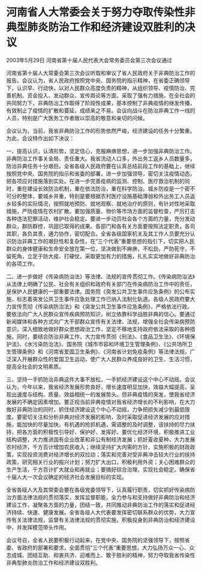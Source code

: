 # 河南省人大常委会关于努力夺取传染性非典型肺炎防治工作和经济建设双胜利的决议

2003年5月29日 河南省第十届人民代表大会常务委员会第三次会议通过

<!-- INFO END -->

河南省第十届人大常委会第三次会议听取和审议了省人民政府关于非典防治工作的报告。会议认为，省人民政府按照党中央、国务院的指示精神，在省委正确领导下，认识早、行动快，以对人民群众高度负责的精神，从组织领导、疫情防治、完善机制、资金投入、发动群众、宣传舆论等方面，采取了强有力措施，在全社会的共同努力下，非典防治工作取得了阶段性成果，基本控制了非典疫情的继发传播，有效制止了疫情的扩散和蔓延，成绩来之不易。会议向战斗在防治非典工作一线的人员，特别是广大医务工作者致以崇高的敬意和亲切的问候。

会议认为，当前，我省非典防治工作的形势依然严峻，经济建设的任务十分繁重。为此，会议特作出如下决议：

一、提高认识，认清形势，坚定信心，克服麻痹思想，进一步加强非典防治工作。非典防治工作事关全局、责任重大。我省流动人口多，外出务工返乡人员数量多，防治非典任务十分艰巨。全省各级人民政府要在认真总结前段工作的基础上，继续按照党中央、国务院的指示和省委的部署，进一步加强领导，密切关注疫情动态，把各项应对措施落到实处。在进一步完善疫病的监测、控制、医疗救治机制的同时，重在建设长效防治机制，重在依法防治，重在科学防治。城乡防疫是一个密不可分的整体，要城乡并重，特别是要根据农村医疗设施基础薄弱和外出务工人员返乡较多的实际情况，按照就地预防、就地观察、就地治疗的原则，有针对性地采取措施，严防疫情在农村扩散。要加强质量、物价等市场方面的监督检查，严厉打击各种违法犯罪活动，维护社会稳定。要进一步动员社会各个方面的力量，充分发动群众，群防群控，巩固已取得的成果。各部门和各有关方面要按照法定职责，各司其职，各负其责，通力协作，密切配合。全省各级国家机关及其工作人员要充分认识防治非典工作的艰巨性和复杂性，在“三个代表”重要思想的指引下，切实把人民群众的身体健康和生命安全放在第一位，坚决做到不麻痹，不松劲，严防死守，不留死角，立足于防大疫、打硬仗，采取更加有力的措施，扎扎实实地做好非典防治的各项工作。

二、进一步做好《传染病防治法》等法律、法规的宣传贯彻工作。《传染病防治法》从法律上明确了公民、社会有关组织和政府有关部门在传染病防治工作中的责任，是保护人民健康的一部重要法律。国务院《突发公共卫生事件应急条例》的公布实施，标志着突发公共卫生事件应急处理工作已纳入法制化轨道。各级人民政府要大力宣传贯彻《传染病防治法》和《突发公共卫生事件应急条例》，严格依法行政。要依法向广大人民群众宣传疾病预防知识，树立依靠科学战胜非典的信心。要通过新闻媒体和各种方式向广大干部群众宣传有关法律、法规，增强全社会传染病预防意识，深入细致地做好群众思想政治工作，坚定不移地支持政府依法采取的各种措施。同时，要结合防治非典工作，大力宣传贯彻《刑法》、《食品卫生法》、《环境保护法》、《水污染防治法》、国务院《城市市容和环境卫生管理条例》、《公共场所卫生管理条例》和《河南省爱国卫生条例》、《河南省计划免疫条例》等法律法规，广泛深入开展群众性的爱国卫生运动，使广大人民群众养成良好的卫生、生活习惯，提高全社会的文明素质。

三、坚持一手抓防治非典这件大事不放松，一手抓经济建设这个中心不动摇。会议认为，今年以来，我省经济发展形势良好，增长速度明显加快，效益大幅提高，呈现出速度与结构、质量、效益相统一的发展势头。但非典疫情的突发，使我省经济发展的不确定因素增加。要正视当前非典疫情对我省经济增长的不利影响，在大力做好非典防治的同时，抓住经济建设这个中心不动摇，力争把损失减少到最低限度。要密切关注和分析非典对经济发展的影响，及时采取促进经济发展的应对措施，能加快的尽量加快，有机遇的抢抓机遇，需调整的及时调整，该扶持的尽力扶持，把各方面的积极性引导好、保护好、发挥好。要优化经济环境，积极推进工业结构调整，大力推进国有企业改革和非公有制经济发展；抓好夏收夏种，大力发展农村经济，千方百计增加农民收入；继续坚持扩大内需的方针，实施积极的财政政策，实现投资消费对经济增长的双拉动；落实和完善对受非典冲击较大行业的扶持政策，研究相关行业的振兴计划；努力扩大出口，积极利用外资；关心困难群众的生产生活，千方百计扩大就业和再就业；要搞好综合治理，实现社会稳定。确保省十届人大一次会议确定的经济社会发展目标的实现。

全省各级人大及其常委会要在各级党委领导下，认真履行职责，切实抓好传染病防治方面法律法规的贯彻落实，发挥监督职能，全力参与和支持做好非典防治和经济建设工作，凝聚各方面的力量，团结一致，共同推动非典防治工作的落实和促进经济持续、快速、健康发展。全省各级人大代表要发挥密切联系群众的优势，大力宣传有关法律法规，监督有关法律法规的贯彻实施，积极投身到非典防治和经济建设中，并发挥模范带头作用。

会议号召，全省人民要积极行动起来，在党中央、国务院的坚强领导下，按照省委、省政府的部署和要求，全面贯彻“三个代表”重要思想，大力弘扬万众一心、众志成城、团结互助、和衷共济、迎难而上、敢于胜利的精神，努力夺取我省传染性非典型肺炎防治工作和经济建设双胜利。